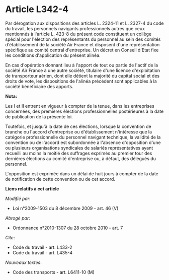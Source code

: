# Article L342-4

Par dérogation aux dispositions des articles L. 2324-11 et L. 2327-4 du code du travail, les personnels navigants
professionnels autres que ceux mentionnés à l'article L. 423-8 du présent code constituent un collège spécial pour l'élection
des représentants du personnel au sein des comités d'établissement de la société Air France et disposent d'une représentation
spécifique au comité central d'entreprise. Un décret en Conseil d'Etat fixe les conditions d'application du présent alinéa.

En cas d'opération donnant lieu à l'apport de tout ou partie de l'actif de la société Air France à une autre société,
titulaire d'une licence d'exploitation de transporteur aérien, dont elle détient la majorité du capital social et des droits
de vote, les dispositions de l'alinéa précédent sont applicables à la société bénéficiaire des apports.

**Nota:**

Les I et II entrent en vigueur à compter de la tenue, dans les entreprises concernées, des premières élections
professionnelles postérieures à la date de publication de la présente loi. 

Toutefois, et jusqu'à la date de ces élections, lorsque la convention de branche ou l'accord d'entreprise ou d'établissement
n'intéresse que la catégorie professionnelle du personnel navigant technique, la validité de la convention ou de l'accord est
subordonnée à l'absence d'opposition d'une ou plusieurs organisations syndicales de salariés représentatives ayant recueilli
au moins la moitié des suffrages exprimés au premier tour des dernières élections au comité d'entreprise ou, à défaut, des
délégués du personnel.

L'opposition est exprimée dans un délai de huit jours à compter de la date de notification de cette convention ou de cet
accord.

**Liens relatifs à cet article**

_Modifié par_:

  - Loi n°2009-1503 du 8 décembre 2009 - art. 46 (V)

_Abrogé par_:

  - Ordonnance n°2010-1307 du 28 octobre 2010 - art. 7

_Cite_:

  - Code du travail - art. L433-2
  - Code du travail - art. L435-4

_Nouveaux textes_:

  - Code des transports - art. L6411-10 (M)
